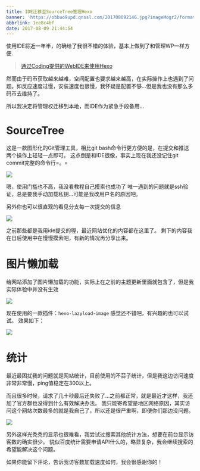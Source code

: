 ```yaml
---
title: IDE迁移至SourceTree管理Hexo
banner: 'https://obbuo9upd.qnssl.com/201708092146.jpg?imageMogr2/format/webp'
abbrlink: 1ee8c4bf
date: 2017-08-09 21:44:54
---
```

使用IDE将近一年半，的确给了我很不错的体验，基本上做到了和管理WP一样方便.
<!--more-->

> [通过Coding提供的WebIDE来使用Hexo](https://www.tiexo.cn/coding-webide/)

然而由于码币获取越来越难，空间配置也要求越来越高，在实际操作上也遇到了问题。如反应速度过慢，安装速度也很慢，我怀疑是配置不够...但是我也没有那么多码币去维持了。

所以我决定将管理权迁移到本地，而IDE作为紧急手段备用...

# SourceTree

这是一款图形化的Git管理工具，相比git bash命令行更方便的是，在提交和推送两个操作上轻轻一点即可。
这点倒是和IDE很像，事实上现在我还没记住git commit完整的命令行=。=

![](https://obbuo9upd.qnssl.com/20170809211302.png?imageMogr2/format/webp)

嗯，使用门槛也不高，我没看教程自己摸索也成功了
唯一遇到的问题就是ssh验证，总是要我手动加载私钥...可能是我改用户名的原因吧。

另外你也可以很直观的看见分支每一次提交的信息

![](https://obbuo9upd.qnssl.com/20170809211936.png?imageMogr2/format/webp)

之前那些都是我用ide提交的喔，最近网站优化的内容都在这里了。
剩下的内容我在日后使用中在慢慢摸索吧，有新的情况再分享出来。

# 图片懒加载

给网站添加了图片懒加载的功能，实际上在之前的主题更新里面就包含了，但是我实际体验中并没有生效

![](https://obbuo9upd.qnssl.com/20170809212514.png?imageMogr2/format/webp)

现在使用的一款插件：`hexo-lazyload-image`
感觉还不错吧，有兴趣的也可以试试。
效果如下：

![](https://obbuo9upd.qnssl.com/201708092131.gif?imageMogr2/format/webp)

# 统计

最近最困扰我的问题就是网站统计，目前使用的不蒜子统计，但是我这边访问速度非常非常慢，ping值稳定在300以上。

而且很多时候，请求了几十秒最后还失败了...之前都正常，就是最近才这样，我还加了官方群也没得到什么有效解决办法。
我只能寄希望是地区网络原因，其实访问这个网站次数最多的就是我自己了，所以还是很严重啊，即便你们那边没问题。

![](https://obbuo9upd.qnssl.com/20170809213857.png?imageMogr2/format/webp)

另外这样光秃秃的显示也很难看，我尝试过搜索其他统计方法，想要在前台显示访客数的确实很少。
貌似百度统计需要申请API什么的，略显复杂，我会继续搜索的希望能解决这个问题。

如果你能留下评论，告诉我访客数加载速度如何，我会很感谢你的！
